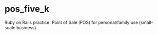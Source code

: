 pos_five_k
==========

Ruby on Rails practice. Point of Sale (POS) for personal/family use (small-scale business).
